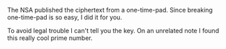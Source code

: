 The NSA published the ciphertext from a one-time-pad. Since breaking one-time-pad is so easy, I did it for you.

To avoid legal trouble I can't tell you the key. On an unrelated note I found this really cool prime number.

